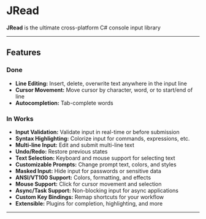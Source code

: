 # JRead

**JRead** is the ultimate cross-platform C# console input library

---

## Features

### Done

- **Line Editing:** Insert, delete, overwrite text anywhere in the input line
- **Cursor Movement:** Move cursor by character, word, or to start/end of line
- **Autocompletion:** Tab-complete words

### In Works

- **Input Validation:** Validate input in real-time or before submission
- **Syntax Highlighting:** Colorize input for commands, expressions, etc.
- **Multi-line Input:** Edit and submit multi-line text
- **Undo/Redo:** Restore previous states
- **Text Selection:** Keyboard and mouse support for selecting text
- **Customizable Prompts:** Change prompt text, colors, and styles
- **Masked Input:** Hide input for passwords or sensitive data
- **ANSI/VT100 Support:** Colors, formatting, and effects
- **Mouse Support:** Click for cursor movement and selection
- **Async/Task Support:** Non-blocking input for async applications
- **Custom Key Bindings:** Remap shortcuts for your workflow
- **Extensible:** Plugins for completion, highlighting, and more

---